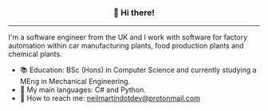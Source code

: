 
<h3 align="center">👋 Hi there!</h3>
<p align="center">
</p>

---
I'm a software engineer from the UK and I work with software for factory automation within car manufacturing plants, food production plants and chemical plants.

- :books:  Education: BSc (Hons) in Computer Science and currently studying a MEng in Mechanical Engineering.
- :speech_balloon: My main languages: C# and Python.
- :calling: How to reach me: neilmartindotdev@protonmail.com
